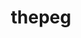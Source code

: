 ---
title: "thepeg"
layout: cache
categories: [package, develop]
meta: {"compilers": ["gcc@=11.4.0"], "num_specs": 14, "num_specs_by_stack": {"hep": 14, "root": 14}, "oss": ["ubuntu22.04"], "platforms": ["linux"], "stacks": ["hep", "root"], "targets": ["x86_64_v3"], "versions": ["2.3.0"]}
spec_details: [{"compiler": "gcc@=11.4.0", "hash": "3nbcttcxibv3zhha7brhmryei6rq2lu3", "os": "ubuntu22.04", "platform": "linux", "size": "-", "stacks": ["hep", "root"], "target": "x86_64_v3", "variants": ["build_system=autotools", "hepmc=3", "libs=shared", "~rivet"], "versions": ["2.3.0"]}, {"compiler": "gcc@=11.4.0", "hash": "abkq3ncuwo2lk77zqz4enkblb6urbemq", "os": "ubuntu22.04", "platform": "linux", "size": "-", "stacks": ["hep", "root"], "target": "x86_64_v3", "variants": ["build_system=autotools", "hepmc=3", "libs=shared", "~rivet"], "versions": ["2.3.0"]}, {"compiler": "gcc@=11.4.0", "hash": "bimhmvaby5ime6kk77vmnw7tar4wndjm", "os": "ubuntu22.04", "platform": "linux", "size": "-", "stacks": ["hep", "root"], "target": "x86_64_v3", "variants": ["build_system=autotools", "hepmc=3", "libs=shared", "~rivet"], "versions": ["2.3.0"]}, {"compiler": "gcc@=11.4.0", "hash": "fb6bkwuq2s4rw57skwawfdjtkhjbiy2j", "os": "ubuntu22.04", "platform": "linux", "size": "-", "stacks": ["hep", "root"], "target": "x86_64_v3", "variants": ["build_system=autotools", "hepmc=3", "libs=shared", "~rivet"], "versions": ["2.3.0"]}, {"compiler": "gcc@=11.4.0", "hash": "gp2mwodnigorjz5vpntatshtrhrpqw33", "os": "ubuntu22.04", "platform": "linux", "size": "-", "stacks": ["hep", "root"], "target": "x86_64_v3", "variants": ["build_system=autotools", "hepmc=3", "libs=shared", "~rivet"], "versions": ["2.3.0"]}, {"compiler": "gcc@=11.4.0", "hash": "gy4nxu7sl4f5mkkfkeuosfyygndadciv", "os": "ubuntu22.04", "platform": "linux", "size": "-", "stacks": ["hep", "root"], "target": "x86_64_v3", "variants": ["build_system=autotools", "hepmc=3", "libs=shared", "~rivet"], "versions": ["2.3.0"]}, {"compiler": "gcc@=11.4.0", "hash": "ig2y3zg6uu4beryfxqroxvshrvtdvpxk", "os": "ubuntu22.04", "platform": "linux", "size": "-", "stacks": ["hep", "root"], "target": "x86_64_v3", "variants": ["build_system=autotools", "hepmc=3", "libs=shared", "~rivet"], "versions": ["2.3.0"]}, {"compiler": "gcc@=11.4.0", "hash": "kwzqxu7ymrfnuflkxak6uyx6ofuyrnrp", "os": "ubuntu22.04", "platform": "linux", "size": "-", "stacks": ["hep", "root"], "target": "x86_64_v3", "variants": ["build_system=autotools", "hepmc=3", "libs=shared", "~rivet"], "versions": ["2.3.0"]}, {"compiler": "gcc@=11.4.0", "hash": "mni2ssjz5bhaomfbzqea7ykts6tpdbml", "os": "ubuntu22.04", "platform": "linux", "size": "-", "stacks": ["hep", "root"], "target": "x86_64_v3", "variants": ["build_system=autotools", "hepmc=3", "libs=shared", "~rivet"], "versions": ["2.3.0"]}, {"compiler": "gcc@=11.4.0", "hash": "nelhflq7cqpyodlffd57q3py5fyp4he4", "os": "ubuntu22.04", "platform": "linux", "size": "-", "stacks": ["hep", "root"], "target": "x86_64_v3", "variants": ["build_system=autotools", "hepmc=3", "libs=shared", "~rivet"], "versions": ["2.3.0"]}, {"compiler": "gcc@=11.4.0", "hash": "run2a7uwgbhpgddcrow2ermfh6wy5uwf", "os": "ubuntu22.04", "platform": "linux", "size": "-", "stacks": ["hep", "root"], "target": "x86_64_v3", "variants": ["build_system=autotools", "hepmc=3", "libs=shared", "~rivet"], "versions": ["2.3.0"]}, {"compiler": "gcc@=11.4.0", "hash": "use4yjxdowqryki7datgna2q7sh33jv6", "os": "ubuntu22.04", "platform": "linux", "size": "-", "stacks": ["hep", "root"], "target": "x86_64_v3", "variants": ["build_system=autotools", "hepmc=3", "libs=shared", "~rivet"], "versions": ["2.3.0"]}, {"compiler": "gcc@=11.4.0", "hash": "wd3cf7umkfzk5auddap7xkj657kqfvfu", "os": "ubuntu22.04", "platform": "linux", "size": "-", "stacks": ["hep", "root"], "target": "x86_64_v3", "variants": ["build_system=autotools", "hepmc=3", "libs=shared", "~rivet"], "versions": ["2.3.0"]}, {"compiler": "gcc@=11.4.0", "hash": "z6jhwjduf4u4nfazm5srz2go337dsb7w", "os": "ubuntu22.04", "platform": "linux", "size": "-", "stacks": ["hep", "root"], "target": "x86_64_v3", "variants": ["build_system=autotools", "hepmc=3", "libs=shared", "~rivet"], "versions": ["2.3.0"]}]
---